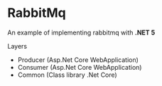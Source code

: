 # RabbitMq
An example of implementing rabbitmq with **.NET 5**

Layers
- Producer (Asp.Net Core WebApplication)
- Consumer (Asp.Net Core WebApplication)
- Common   (Class library .Net Core)
